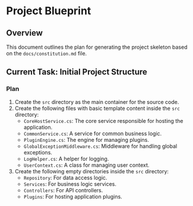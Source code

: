 # Project Blueprint

## Overview

This document outlines the plan for generating the project skeleton based on the `docs/constitution.md` file.

## Current Task: Initial Project Structure

### Plan

1.  Create the `src` directory as the main container for the source code.
2.  Create the following files with basic template content inside the `src` directory:
    *   `CoreHostService.cs`: The core service responsible for hosting the application.
    *   `CommonService.cs`: A service for common business logic.
    *   `PluginEngine.cs`: The engine for managing plugins.
    *   `GlobalExceptionMiddleware.cs`: Middleware for handling global exceptions.
    *   `LogHelper.cs`: A helper for logging.
    *   `UserContext.cs`: A class for managing user context.
3.  Create the following empty directories inside the `src` directory:
    *   `Repository`: For data access logic.
    *   `Services`: For business logic services.
    *   `Controllers`: For API controllers.
    *   `Plugins`: For hosting application plugins.
